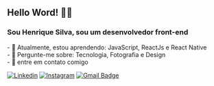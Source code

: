 <h2>
  Hello Word! 👋🏻
</h2>
<h3>
  Sou Henrique Silva, sou um desenvolvedor front-end
</h3>
- 🚀 Atualmente, estou aprendendo: JavaScript, ReactJs e React Native <br>
- 💬 Pergunte-me sobre: Tecnologia, Fotografia e Design<br>
- 📣 entre em contato comigo<br>


[![Linkedin](https://img.shields.io/badge/-LinkedIn-1A1818?style=flat-square&logo=Linkedin&logoColor=white&link=https://www.linkedin.com/in/henrique-silva-9a6b9a1b4/)](https://www.linkedin.com/in/henrique-silva-9a6b9a1b4/) [![Instagram](https://img.shields.io/badge/-Instagram-1A1818?style=flat-square&logo=instagram&logoColor=white&link=https://www.instagram.com/h_lsilva/)](https://www.instagram.com/h_lsilva/)  [![Gmail Badge](https://img.shields.io/badge/-henriquelopesls032@gmail.com-1A1818?style=flat-square&logo=Gmail&logoColor=white&link=mailto:henriquelopesls032@gmail.com)](henriquelopesls032@gmail.com)
